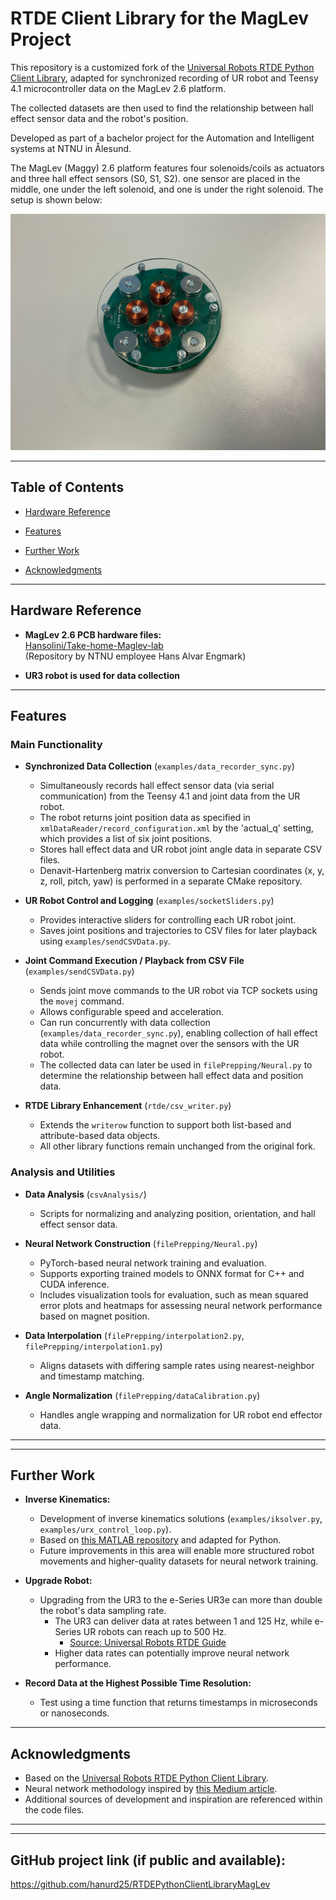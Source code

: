 # RTDE Client Library for the MagLev Project

This repository is a customized fork of the [Universal Robots RTDE Python Client Library](https://github.com/UniversalRobots/RTDE_Python_Client_Library), adapted for synchronized recording of UR robot and Teensy 4.1 microcontroller data on the MagLev 2.6 platform.

The collected datasets are then used to find the relationship between hall effect sensor data and the robot's position.

Developed as part of a bachelor project for the Automation and Intelligent systems at NTNU in Ålesund.

The MagLev (Maggy) 2.6 platform features four solenoids/coils as actuators and three hall effect sensors (S0, S1, S2). one sensor are placed in the middle, one under the left solenoid, and one is under the right solenoid. The setup is shown below:

![MagLev 2.6 Platform](./images/magLev26.jpg)


---

## Table of Contents

- [Hardware Reference](#hardware-reference)
- [Features](#features)

- [Further Work](#further-work)
- [Acknowledgments](#acknowledgments)

---

## Hardware Reference

- **MagLev 2.6 PCB hardware files:**  
  [Hansolini/Take-home-Maglev-lab](https://github.com/Hansolini/Take-home-Maglev-lab/tree/main/physical_system/hardware/blueprints/maggyV2.6)  
  (Repository by NTNU employee Hans Alvar Engmark)

- **UR3 robot is used for data collection** 

---

## Features

### Main Functionality

- **Synchronized Data Collection** (`examples/data_recorder_sync.py`)
  - Simultaneously records hall effect sensor data (via serial communication) from the Teensy 4.1 and joint data from the UR robot.
  - The robot returns joint position data as specified in `xmlDataReader/record_configuration.xml` by the 'actual_q' setting, which provides a list of six joint positions.
  - Stores hall effect data and UR robot joint angle data in separate CSV files.
  - Denavit-Hartenberg matrix conversion to Cartesian coordinates (x, y, z, roll, pitch, yaw) is performed in a separate CMake repository.

- **UR Robot Control and Logging** (`examples/socketSliders.py`)
  - Provides interactive sliders for controlling each UR robot joint.
  - Saves joint positions and trajectories to CSV files for later playback using `examples/sendCSVData.py`.

- **Joint Command Execution / Playback from CSV File** (`examples/sendCSVData.py`)
  - Sends joint move commands to the UR robot via TCP sockets using the `movej` command.
  - Allows configurable speed and acceleration.
  - Can run concurrently with data collection (`examples/data_recorder_sync.py`), enabling collection of hall effect data while controlling the magnet over the sensors with the UR robot.
  - The collected data can later be used in `filePrepping/Neural.py` to determine the relationship between hall effect data and position data.

- **RTDE Library Enhancement** (`rtde/csv_writer.py`)
  - Extends the `writerow` function to support both list-based and attribute-based data objects.
  - All other library functions remain unchanged from the original fork.

### Analysis and Utilities

- **Data Analysis** (`csvAnalysis/`)
  - Scripts for normalizing and analyzing position, orientation, and hall effect sensor data.

- **Neural Network Construction** (`filePrepping/Neural.py`)
  - PyTorch-based neural network training and evaluation.
  - Supports exporting trained models to ONNX format for C++ and CUDA inference.
  - Includes visualization tools for evaluation, such as mean squared error plots and heatmaps for assessing neural network performance based on magnet position.

- **Data Interpolation** (`filePrepping/interpolation2.py`, `filePrepping/interpolation1.py`)
  - Aligns datasets with differing sample rates using nearest-neighbor and timestamp matching.

- **Angle Normalization** (`filePrepping/dataCalibration.py`)
  - Handles angle wrapping and normalization for UR robot end effector data.

---


---

## Further Work

- **Inverse Kinematics:**  
  - Development of inverse kinematics solutions (`examples/iksolver.py`, `examples/urx_control_loop.py`).
  - Based on [this MATLAB repository](https://github.com/JensOHI/IK_Solver_UR5) and adapted for Python.
  - Future improvements in this area will enable more structured robot movements and higher-quality datasets for neural network training.


- **Upgrade Robot:**
  - Upgrading from the UR3 to the e-Series UR3e can more than double the robot's data sampling rate.
    - The UR3 can deliver data at rates between 1 and 125 Hz, while e-Series UR robots can reach up to 500 Hz.
      - [Source: Universal Robots RTDE Guide](https://www.universal-robots.com/articles/ur/interface-communication/real-time-data-exchange-rtde-guide/)
    - Higher data rates can potentially improve neural network performance.

- **Record Data at the Highest Possible Time Resolution:**
  - Test using a time function that returns timestamps in microseconds or nanoseconds.
  

---

## Acknowledgments

- Based on the [Universal Robots RTDE Python Client Library](https://github.com/UniversalRobots/RTDE_Python_Client_Library).
- Neural network methodology inspired by [this Medium article](https://medium.com/@gaurangmehra/master-non-linear-modeling-neural-networks-with-pytorch-dc1490d427be).
- Additional sources of development and inspiration are referenced within the code files.
---




---
## GitHub project link (if public and available):
https://github.com/hanurd25/RTDEPythonClientLibraryMagLev
